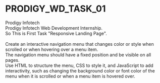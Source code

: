 # PRODIGY_WD_TASK_01
Prodigy Infotech<br>
Prodigy Infotech Web Development Internship. <br>So This is First Task "Responsive Landing Page".<br><br>
Create an interactive navigation menu that changes color or style when scrolled or when hovering over a menu item. <br>The navigation menu should have a fixed position and be visible on all pages.<br> Use HTML to structure the menu, CSS to style it, and JavaScript to add interactivity, such as changing the background color or font color of the menu when it is scrolled or when a menu item is hovered over.

